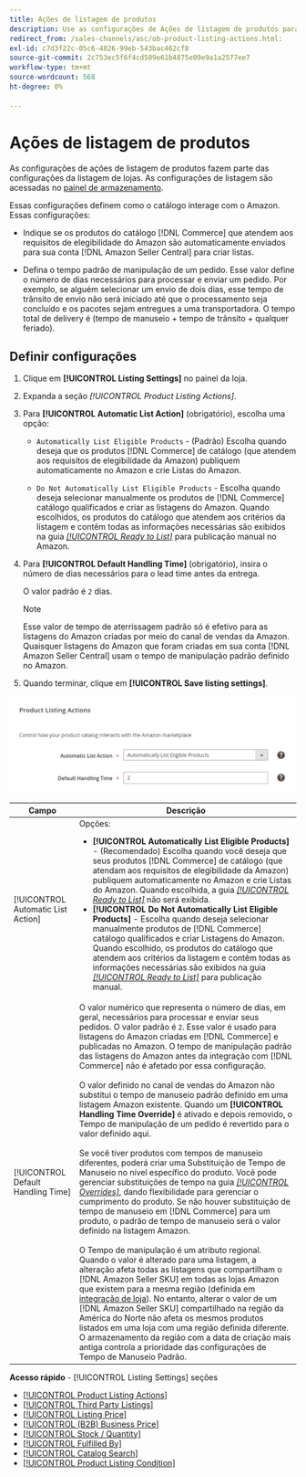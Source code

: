```yaml
---
title: Ações de listagem de produtos
description: Use as configurações de Ações de listagem de produtos para definir como seu catálogo de comércio interage com o Amazon.
redirect_from: /sales-channels/asc/ob-product-listing-actions.html: 
exl-id: c7d3f22c-05c6-4826-99eb-543bac462cf8
source-git-commit: 2c753ec5f6f4cd509e61b4875e09e9a1a2577ee7
workflow-type: tm+mt
source-wordcount: 568
ht-degree: 0%

---
```


# Ações de listagem de produtos

As configurações de ações de listagem de produtos fazem parte das configurações da listagem de lojas. As configurações de listagem são acessadas no [painel de armazenamento](./amazon-store-dashboard.md).

Essas configurações definem como o catálogo interage com o Amazon. Essas configurações:

- Indique se os produtos do catálogo [!DNL Commerce] que atendem aos requisitos de elegibilidade do Amazon são automaticamente enviados para sua conta [!DNL Amazon Seller Central] para criar listas.

- Defina o tempo padrão de manipulação de um pedido. Esse valor define o número de dias necessários para processar e enviar um pedido. Por exemplo, se alguém selecionar um envio de dois dias, esse tempo de trânsito de envio não será iniciado até que o processamento seja concluído e os pacotes sejam entregues a uma transportadora. O tempo total de delivery é (tempo de manuseio + tempo de trânsito + qualquer feriado).

## Definir configurações

1. Clique em **[!UICONTROL Listing Settings]** no painel da loja.

1. Expanda a seção _[!UICONTROL Product Listing Actions]_.

1. Para **[!UICONTROL Automatic List Action]** (obrigatório), escolha uma opção:

   - `Automatically List Eligible Products` - (Padrão) Escolha quando deseja que os produtos  [!DNL Commerce] de catálogo (que atendem aos requisitos de elegibilidade da Amazon) publiquem automaticamente no Amazon e crie Listas do Amazon.

   - `Do Not Automatically List Eligible Products` - Escolha quando deseja selecionar manualmente os produtos de  [!DNL Commerce] catálogo qualificados e criar as listagens do Amazon. Quando escolhidos, os produtos do catálogo que atendem aos critérios da listagem e contêm todas as informações necessárias são exibidos na guia [_[!UICONTROL Ready to List]_](./ready-to-list.md) para publicação manual no Amazon.

1. Para **[!UICONTROL Default Handling Time]** (obrigatório), insira o número de dias necessários para o lead time antes da entrega.

   O valor padrão é `2` dias.

   >[!NOTE]
   >
   >Esse valor de tempo de aterrissagem padrão só é efetivo para as listagens do Amazon criadas por meio do canal de vendas da Amazon. Quaisquer listagens do Amazon que foram criadas em sua conta [!DNL Amazon Seller Central] usam o tempo de manipulação padrão definido no Amazon.

1. Quando terminar, clique em **[!UICONTROL Save listing settings]**.

![Ações de listagem de produtos](assets/amazon-product-listing-actions.png)

| Campo | Descrição |
|--- |--- |
| [!UICONTROL Automatic List Action] | Opções:<ul><li>**[!UICONTROL Automatically List Eligible Products]** - (Recomendado) Escolha quando você deseja que seus produtos  [!DNL Commerce] de catálogo (que atendam aos requisitos de elegibilidade da Amazon) publiquem automaticamente no Amazon e crie Listas do Amazon. Quando escolhida, a guia [_[!UICONTROL Ready to List]_](./ready-to-list.md) não será exibida. </li><li>**[!UICONTROL Do Not Automatically List Eligible Products]** - Escolha quando deseja selecionar manualmente produtos de  [!DNL Commerce] catálogo qualificados e criar Listagens do Amazon. Quando escolhido, os produtos do catálogo que atendem aos critérios da listagem e contêm todas as informações necessárias são exibidos na guia [_[!UICONTROL Ready to List]_](./ready-to-list.md) para publicação manual.</li></ul> |
| [!UICONTROL Default Handling Time] | O valor numérico que representa o número de dias, em geral, necessários para processar e enviar seus pedidos. O valor padrão é `2`. Esse valor é usado para listagens do Amazon criadas em [!DNL Commerce] e publicadas no Amazon. O tempo de manipulação padrão das listagens do Amazon antes da integração com [!DNL Commerce] não é afetado por essa configuração.<br><br>O valor definido no canal de vendas do Amazon não substitui o tempo de manuseio padrão definido em uma listagem Amazon existente. Quando um **[!UICONTROL Handling Time Override]** é ativado e depois removido, o Tempo de manipulação de um pedido é revertido para o valor definido aqui.<br><br>Se você tiver produtos com tempos de manuseio diferentes, poderá criar uma Substituição de Tempo de Manuseio no nível específico do produto. Você pode gerenciar substituições de tempo na guia [_[!UICONTROL Overrides]_](./overrides.md), dando flexibilidade para gerenciar o cumprimento do produto. Se não houver substituição de tempo de manuseio em [!DNL Commerce] para um produto, o padrão de tempo de manuseio será o valor definido na listagem Amazon.<br><br>O Tempo de manipulação é um atributo regional. Quando o valor é alterado para uma listagem, a alteração afeta todas as listagens que compartilham o [!DNL Amazon Seller SKU] em todas as lojas Amazon que existem para a mesma região (definida em [integração de loja](./store-integration.md)). No entanto, alterar o valor de um [!DNL Amazon Seller SKU] compartilhado na região da América do Norte não afeta os mesmos produtos listados em uma loja com uma região definida diferente. O armazenamento da região com a data de criação mais antiga controla a prioridade das configurações de Tempo de Manuseio Padrão. |

**Acesso rápido**  -  [!UICONTROL Listing Settings] seções

- [[!UICONTROL Product Listing Actions]](./product-listing-actions.md)
- [[!UICONTROL Third Party Listings]](./third-party-listing-settings.md)
- [[!UICONTROL Listing Price]](./listing-price.md)
- [[!UICONTROL (B2B) Business Price]](./business-pricing.md)
- [[!UICONTROL Stock / Quantity]](./stock-quantity.md)
- [[!UICONTROL Fulfilled By]](./fulfilled-by.md)
- [[!UICONTROL Catalog Search]](./catalog-search.md)
- [[!UICONTROL Product Listing Condition]](./product-listing-condition.md)
